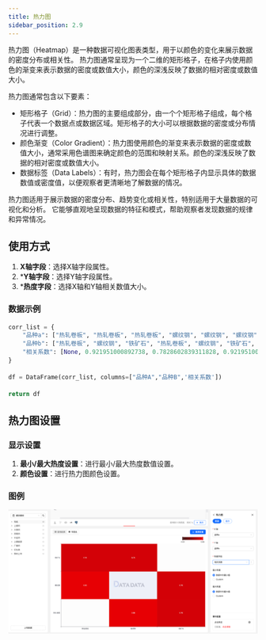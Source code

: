```yaml
---
title: 热力图
sidebar_position: 2.9
---
```


热力图（Heatmap）是一种数据可视化图表类型，用于以颜色的变化来展示数据的密度分布或相关性。
热力图通常呈现为一个二维的矩形格子，在格子内使用颜色的渐变来表示数据的密度或数值大小，颜色的深浅反映了数据的相对密度或数值大小。

热力图通常包含以下要素：

- 矩形格子（Grid）：热力图的主要组成部分，由一个个矩形格子组成，每个格子代表一个数据点或数据区域。矩形格子的大小可以根据数据的密度或分布情况进行调整。
- 颜色渐变（Color Gradient）：热力图使用颜色的渐变来表示数据的密度或数值大小，通常采用色谱图来确定颜色的范围和映射关系。颜色的深浅反映了数据的相对密度或数值大小。
- 数据标签（Data Labels）：有时，热力图会在每个矩形格子内显示具体的数据数值或密度值，以便观察者更清晰地了解数据的情况。

热力图适用于展示数据的密度分布、趋势变化或相关性，特别适用于大量数据的可视化和分析。
它能够直观地呈现数据的特征和模式，帮助观察者发现数据的规律和异常情况。

## 使用方式


1. **X轴字段**：选择X轴字段属性。
2. ***Y轴字段**：选择Y轴字段属性。
3. ***热度字段**：选择X轴和Y轴相关数值大小。



### 数据示例

```py
corr_list = {
    "品种a": ["热轧卷板", "热轧卷板", "热轧卷板", "螺纹钢", "螺纹钢", "螺纹钢", "铁矿石", "铁矿石", "铁矿石"],
    "品种b": ["热轧卷板", "螺纹钢", "铁矿石", "热轧卷板", "螺纹钢", "铁矿石", "热轧卷板", "螺纹钢", "铁矿石"],
    "相关系数": [None, 0.921951000892738, 0.7828602839311828, 0.921951000892738, None, 0.761299024355042, 0.7828602839311828, 0.761299024355042, None]
}

df = DataFrame(corr_list, columns=["品种A","品种B",'相关系数'])

return df
```


## 热力图设置

### 显示设置

1. **最小/最大热度设置**：进行最小/最大热度数值设置。
2. **颜色设置**：进行热力图颜色设置。  




### 图例

![热力图](./heatplot.png)
